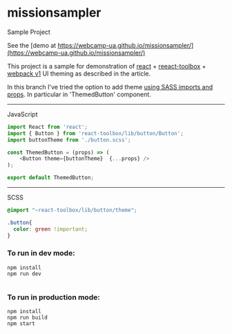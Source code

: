 # missionsampler
Sample Project

See the [demo at https://webcamp-ua.github.io/missionsampler/](https://webcamp-ua.github.io/missionsampler/)

This project is a sample for demonstration of [react](https://facebook.github.io/react/) + [reeact-toolbox](http://react-toolbox.com/#/) + [webpack v1](https://webpack.github.io/) UI theming as described in the article.

In this branch I've tried the option to add theme [using SASS imports and props](https://github.com/react-toolbox/react-toolbox/tree/master#using-sass-imports-and-props). In particular in 'ThemedButton' component.

---
JavaScript

```javascript
import React from 'react';
import { Button } from 'react-toolbox/lib/button/Button';
import buttonTheme from './button.scss';

const ThemedButton = (props) => (
    <Button theme={buttonTheme}  {...props} />
);

export default ThemedButton;
```

---
SCSS

```scss
@import "~react-toolbox/lib/button/theme";

.button{
  color: green !important;
}
```

### To run in dev mode:
 
``` 
npm install
npm run dev 
 
```
 
### To run in production mode:
 
``` 
npm install
npm run build
npm start

```


